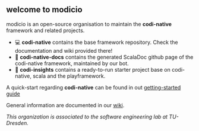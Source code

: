 ## welcome to modicio

modicio is an open-source organisation to maintain the **codi-native** framework and related projects. 

* :computer: **codi-native** contains the base framework repository. Check the documentation and wiki provided there!
* :book: **codi-native-docs** contains the generated ScalaDoc github page of the codi-native framework, maintained by our bot.
* :rocket: **codi-insights** contains a ready-to-run starter project base on codi-native, scala and the playframework.

A quick-start regarding **codi-native** can be found in out [getting-started guide](https://github.com/modicio/codi-native/wiki/Getting-Started)

General information are documented in our [wiki](https://github.com/modicio/codi-native/wiki).

*This organization is associated to the software engineering lab at TU-Dresden.*
<!--

**Here are some ideas to get you started:**

🙋‍♀️ A short introduction - what is your organization all about?
🌈 Contribution guidelines - how can the community get involved?
👩‍💻 Useful resources - where can the community find your docs? Is there anything else the community should know?
🍿 Fun facts - what does your team eat for breakfast?
🧙 Remember, you can do mighty things with the power of [Markdown](https://docs.github.com/github/writing-on-github/getting-started-with-writing-and-formatting-on-github/basic-writing-and-formatting-syntax)
-->
